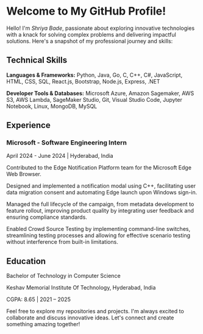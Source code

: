 # Welcome to My GitHub Profile!
Hello! I'm *Shriya Bade*, passionate about exploring innovative technologies with a knack for solving complex problems and delivering impactful solutions. Here's a snapshot of my professional journey and skills:

## Technical Skills
**Languages & Frameworks:** Python, Java, Go, C, C++, C#, JavaScript, HTML, CSS, SQL, React.js, Bootstrap, Node.js, Express, .NET

**Developer Tools & Databases:** Microsoft Azure, Amazon Sagemaker, AWS S3, AWS Lambda, SageMaker Studio, Git, Visual Studio Code, Jupyter Notebook, Linux, MongoDB, MySQL
## Experience
### Microsoft - Software Engineering Intern
April 2024 - June 2024 | Hyderabad, India

Contributed to the Edge Notification Platform team for the Microsoft Edge Web Browser.

Designed and implemented a notification modal using C++, facilitating user data migration consent and automating Edge launch upon Windows sign-in.

Managed the full lifecycle of the campaign, from metadata development to feature rollout, improving product quality by integrating user feedback and ensuring compliance standards.

Enabled Crowd Source Testing by implementing command-line switches, streamlining testing processes and allowing for effective scenario testing without interference from built-in limitations.

## Education
Bachelor of Technology in Computer Science

Keshav Memorial Institute Of Technology, Hyderabad, India

CGPA: 8.65 | 2021 – 2025

Feel free to explore my repositories and projects. I'm always excited to collaborate and discuss innovative ideas. Let's connect and create something amazing together!
